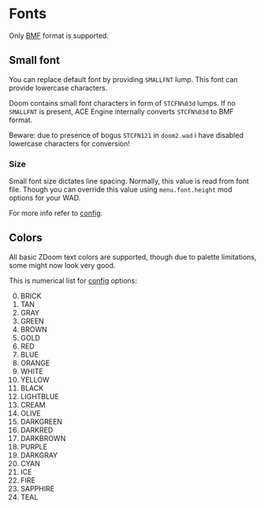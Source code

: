 # Fonts

Only [BMF](http://bmf.php5.cz/) format is supported.

## Small font

You can replace default font by providing `SMALLFNT` lump. This font can provide lowercase characters.

Doom contains small font characters in form of `STCFN%03d` lumps. If no `SMALLFNT` is present, ACE Engine internally converts `STCFN%03d` to BMF format.

Beware: due to presence of bogus `STCFN121` in `doom2.wad` i have disabled lowercase characters for conversion!

### Size

Small font size dictates line spacing. Normally, this value is read from font file. Though you can override this value using `menu.font.height` mod options for your WAD.

For more info refer to [config](config.md).

## Colors

All basic ZDoom text colors are supported, though due to palette limitations, some might now look very good.

This is numerical list for [config](config.md) options:

0. BRICK
1. TAN
2. GRAY
3. GREEN
4. BROWN
5. GOLD
6. RED
7. BLUE
8. ORANGE
9. WHITE
10. YELLOW
11. BLACK
12. LIGHTBLUE
13. CREAM
14. OLIVE
15. DARKGREEN
16. DARKRED
17. DARKBROWN
18. PURPLE
19. DARKGRAY
20. CYAN
21. ICE
22. FIRE
23. SAPPHIRE
24. TEAL
